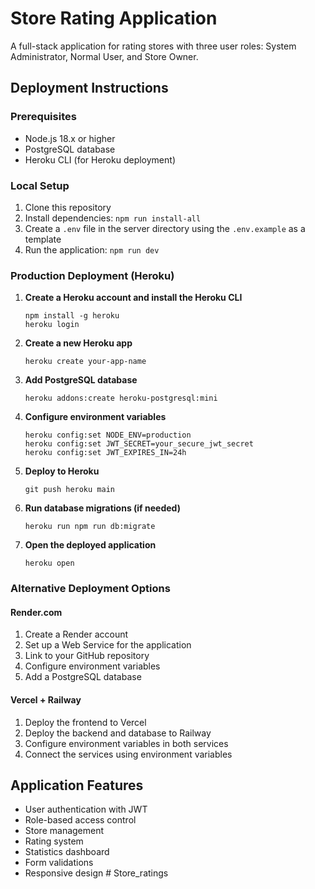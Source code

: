 # Store Rating Application

A full-stack application for rating stores with three user roles: System Administrator, Normal User, and Store Owner.

## Deployment Instructions

### Prerequisites
- Node.js 18.x or higher
- PostgreSQL database
- Heroku CLI (for Heroku deployment)

 
### Local Setup 
1. Clone this repository
2. Install dependencies: `npm run install-all`
3. Create a `.env` file in the server directory using the `.env.example` as a template
4. Run the application: `npm run dev`

### Production Deployment (Heroku)

1. **Create a Heroku account and install the Heroku CLI**
   ```
   npm install -g heroku
   heroku login
   ```

2. **Create a new Heroku app**
   ```
   heroku create your-app-name
   ```

3. **Add PostgreSQL database**
   ```
   heroku addons:create heroku-postgresql:mini
   ```

4. **Configure environment variables**
   ```
   heroku config:set NODE_ENV=production
   heroku config:set JWT_SECRET=your_secure_jwt_secret
   heroku config:set JWT_EXPIRES_IN=24h
   ```

5. **Deploy to Heroku**
   ```
   git push heroku main
   ```

6. **Run database migrations (if needed)**
   ```
   heroku run npm run db:migrate
   ```

7. **Open the deployed application**
   ```
   heroku open
   ```

### Alternative Deployment Options

#### Render.com
1. Create a Render account
2. Set up a Web Service for the application
3. Link to your GitHub repository
4. Configure environment variables
5. Add a PostgreSQL database

#### Vercel + Railway
1. Deploy the frontend to Vercel
2. Deploy the backend and database to Railway
3. Configure environment variables in both services
4. Connect the services using environment variables

## Application Features
- User authentication with JWT
- Role-based access control
- Store management
- Rating system
- Statistics dashboard
- Form validations
- Responsive design #   S t o r e _ r a t i n g s 
 
 
